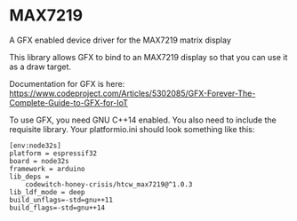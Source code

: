 # MAX7219

A GFX enabled device driver for the MAX7219 matrix display

This library allows GFX to bind to an MAX7219 display so that you can use it as a draw target.

Documentation for GFX is here: https://www.codeproject.com/Articles/5302085/GFX-Forever-The-Complete-Guide-to-GFX-for-IoT

To use GFX, you need GNU C++14 enabled. You also need to include the requisite library. Your platformio.ini should look something like this:

```
[env:node32s]
platform = espressif32
board = node32s
framework = arduino
lib_deps = 
	codewitch-honey-crisis/htcw_max7219@^1.0.3
lib_ldf_mode = deep
build_unflags=-std=gnu++11
build_flags=-std=gnu++14
```
